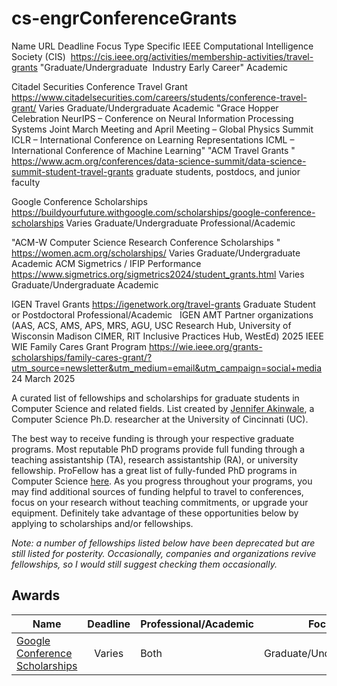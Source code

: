 # cs-engrConferenceGrants


Name	URL	Deadline	Focus	Type	Specific IEEE Computational Intelligence Society (CIS) 	https://cis.ieee.org/activities/membership-activities/travel-grants		"Graduate/Undergraduate  Industry Early Career"	Academic 

Citadel Securities Conference Travel Grant	https://www.citadelsecurities.com/careers/students/conference-travel-grant/	Varies	Graduate/Undergraduate	Academic	"Grace Hopper Celebration NeurIPS – Conference on Neural Information Processing Systems Joint March Meeting and April Meeting – Global Physics Summit ICLR – International Conference on Learning Representations ICML – International Conference of Machine Learning" "ACM Travel Grants "	https://www.acm.org/conferences/data-science-summit/data-science-summit-student-travel-grants		graduate students, postdocs, and junior faculty 	

Google Conference Scholarships	https://buildyourfuture.withgoogle.com/scholarships/google-conference-scholarships	Varies	Graduate/Undergraduate	Professional/Academic 

"ACM-W Computer Science Research Conference Scholarships "	https://women.acm.org/scholarships/	Varies	Graduate/Undergraduate	Academic ACM Sigmetrics / IFIP Performance 	https://www.sigmetrics.org/sigmetrics2024/student_grants.html	Varies 	Graduate/Undergraduate	Academic 

IGEN Travel Grants	https://igenetwork.org/travel-grants		Graduate Student or Postdoctoral	Professional/Academic	 
IGEN AMT Partner organizations (AAS, ACS, AMS, APS, MRS, AGU, USC Research Hub, University of Wisconsin Madison CIMER, RIT Inclusive Practices Hub, WestEd) 2025 IEEE WIE Family Cares Grant Program	https://wie.ieee.org/grants-scholarships/family-cares-grant/?utm_source=newsletter&utm_medium=email&utm_campaign=social+media	24 March 2025


A curated list of fellowships and scholarships for graduate students in Computer Science and related fields. List created by [Jennifer Akinwale](https://jennifernakinwale.netlify.app/), a Computer Science Ph.D. researcher at the University of Cincinnati (UC).

The best way to receive funding is through your respective graduate programs. Most reputable PhD programs provide full funding through a teaching assistantship (TA), research assistantship (RA), or university fellowship. ProFellow has a great list of fully-funded PhD programs in Computer Science [here](https://www.profellow.com/fellowships/fully-funded-phd-programs-in-computer-science/). As you progress throughout your programs, you may find additional sources of funding helpful to travel to conferences, focus on your research without teaching commitments, or upgrade your equipment. Definitely take advantage of these opportunities below by applying to scholarships and/or fellowships.

_Note: a number of fellowships listed below have been deprecated but are still listed for posterity. Occasionally, companies and organizations revive fellowships, so I would still suggest checking them occasionally._

## Awards
| Name                                               | Deadline | Professional/Academic | Focus                  | Additional          |
| -------------------------------------------------- |:--------:| --------------------- | ---------------------- | ------------------- |
| [Google Conference Scholarships](https://buildyourfuture.withgoogle.com/scholarships/google-conference-scholarships) | Varies   | Both                  | Graduate/Undergraduate |                    |
